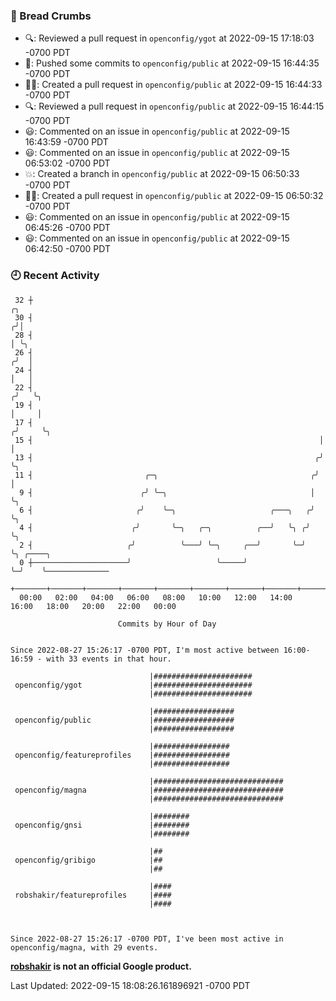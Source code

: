 ### 🍞 Bread Crumbs

 * 🔍: Reviewed a pull request in  `openconfig/ygot` at 2022-09-15 17:18:03 -0700 PDT
 * 🚢: Pushed some commits to `openconfig/public` at 2022-09-15 16:44:35 -0700 PDT
 * ✍🏼: Created a pull request in `openconfig/public` at 2022-09-15 16:44:33 -0700 PDT
 * 🔍: Reviewed a pull request in  `openconfig/public` at 2022-09-15 16:44:15 -0700 PDT
 * 😃: Commented on an issue in `openconfig/public` at 2022-09-15 16:43:59 -0700 PDT
 * 😃: Commented on an issue in `openconfig/public` at 2022-09-15 06:53:02 -0700 PDT
 * 💥: Created a branch in `openconfig/public` at 2022-09-15 06:50:33 -0700 PDT
 * ✍🏼: Created a pull request in `openconfig/public` at 2022-09-15 06:50:32 -0700 PDT
 * 😃: Commented on an issue in `openconfig/public` at 2022-09-15 06:45:26 -0700 PDT
 * 😃: Commented on an issue in `openconfig/public` at 2022-09-15 06:42:50 -0700 PDT

### 🕘 Recent Activity
```
 32 ┼                                                                    ╭╮
 30 ┤                                                                   ╭╯│
 28 ┤                                                                   │ ╰╮
 26 ┤                                                                  ╭╯  │
 24 ┤                                                                  │   │
 22 ┤                                                                 ╭╯   ╰╮
 19 ┤                                                                 │     │
 17 ┤                                                                ╭╯     ╰╮
 15 ┤                                                                │       │
 13 ┤                                                               ╭╯       ╰╮
 11 ┤                         ╭─╮                                  ╭╯         │
  9 ┤                        ╭╯ ╰─╮                                │          ╰╮
  6 ┤                       ╭╯    ╰─╮                     ╭───╮   ╭╯           ╰╮
  4 ┤                      ╭╯       ╰─╮   ╭─╮          ╭──╯   ╰╮ ╭╯             ╰╮
  2 ┤                     ╭╯          ╰───╯ ╰─╮     ╭──╯       ╰─╯               ╰╮ ╭────╮
  0 ┼─────────────────────╯                   ╰─────╯                             ╰─╯    ╰──────────────
    +───────+───────+───────+───────+───────+───────+───────+───────+───────+───────+───────+───────+────
  00:00   02:00   04:00   06:00   08:00   10:00   12:00   14:00   16:00   18:00   20:00   22:00   00:00   

						Commits by Hour of Day


Since 2022-08-27 15:26:17 -0700 PDT, I'm most active between 16:00-16:59 - with 33 events in that hour.

```



```
                               |######################
 openconfig/ygot               |######################
                               |######################

                               |##################
 openconfig/public             |##################
                               |##################

                               |#################
 openconfig/featureprofiles    |#################
                               |#################

                               |#############################
 openconfig/magna              |#############################
                               |#############################

                               |########
 openconfig/gnsi               |########
                               |########

                               |##
 openconfig/gribigo            |##
                               |##

                               |####
 robshakir/featureprofiles     |####
                               |####



Since 2022-08-27 15:26:17 -0700 PDT, I've been most active in openconfig/magna, with 29 events.

```
**[robshakir](mailto:robjs@google.com) is not an official Google product.**  


Last Updated: 2022-09-15 18:08:26.161896921 -0700 PDT
